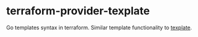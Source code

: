 # terraform-provider-texplate

Go templates syntax in terraform.
Similar template functionality to [texplate](https://github.com/pivotal-cf/texplate).
